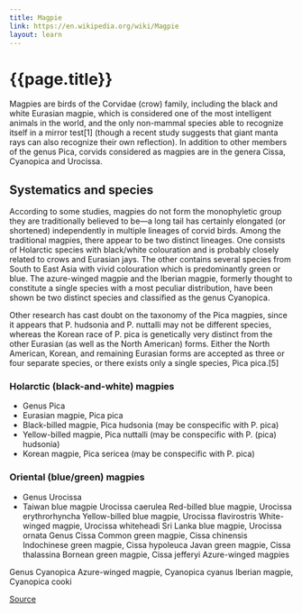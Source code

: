 ```yaml
---
title: Magpie
link: https://en.wikipedia.org/wiki/Magpie
layout: learn
---
```

# {{page.title}}

Magpies are birds of the Corvidae (crow) family, including the black and white Eurasian magpie, which is considered one of the most intelligent animals in the world, and the only non-mammal species able to recognize itself in a mirror test[1] (though a recent study suggests that giant manta rays can also recognize their own reflection). In addition to other members of the genus Pica, corvids considered as magpies are in the genera Cissa, Cyanopica and Urocissa.

## Systematics and species

According to some studies, magpies do not form the monophyletic group they are traditionally believed to be—a long tail has certainly elongated (or shortened) independently in multiple lineages of corvid birds. Among the traditional magpies, there appear to be two distinct lineages. One consists of Holarctic species with black/white colouration and is probably closely related to crows and Eurasian jays. The other contains several species from South to East Asia with vivid colouration which is predominantly green or blue. The azure-winged magpie and the Iberian magpie, formerly thought to constitute a single species with a most peculiar distribution, have been shown be two distinct species and classified as the genus Cyanopica.

Other research has cast doubt on the taxonomy of the Pica magpies, since it appears that P. hudsonia and P. nuttalli may not be different species, whereas the Korean race of P. pica is genetically very distinct from the other Eurasian (as well as the North American) forms. Either the North American, Korean, and remaining Eurasian forms are accepted as three or four separate species, or there exists only a single species, Pica pica.[5]

### Holarctic (black-and-white) magpies

- Genus Pica
 - Eurasian magpie, Pica pica
 - Black-billed magpie, Pica hudsonia (may be conspecific with P. pica)
 - Yellow-billed magpie, Pica nuttalli (may be conspecific with P. (pica) hudsonia)
 - Korean magpie, Pica sericea (may be conspecific with P. pica)

### Oriental (blue/green) magpies

- Genus Urocissa
 - Taiwan blue magpie Urocissa caerulea
Red-billed blue magpie, Urocissa erythrorhyncha
Yellow-billed blue magpie, Urocissa flavirostris
White-winged magpie, Urocissa whiteheadi
Sri Lanka blue magpie, Urocissa ornata
Genus Cissa
Common green magpie, Cissa chinensis
Indochinese green magpie, Cissa hypoleuca
Javan green magpie, Cissa thalassina
Bornean green magpie, Cissa jefferyi
Azure-winged magpies

Genus Cyanopica
Azure-winged magpie, Cyanopica cyanus
Iberian magpie, Cyanopica cooki


[Source](page.link)
